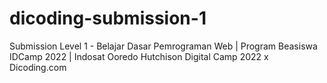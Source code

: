 # dicoding-submission-1
Submission Level 1 - Belajar Dasar Pemrograman Web | Program Beasiswa IDCamp 2022 | Indosat Ooredo Hutchison Digital Camp 2022 x Dicoding.com
